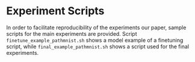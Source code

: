 # Experiment Scripts 
In order to facilitate reproducibility of the experiments our paper, sample scripts for the main experiments are provided. Script `finetune_example_pathmnist.sh` shows a model example of a finetuning script, while `final_example_pathmnist.sh` shows a script used for the final experiments.
